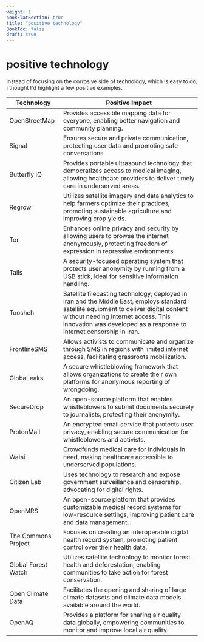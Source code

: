 ```yaml
---
weight: 1
bookFlatSection: true
title: "positive technology"
BookToc: false
draft: true
---
```

# positive technology

Instead of focusing on the corrosive side of technology, which is easy to do, I thought I'd highlight a few positive examples.

| Technology    | Positive Impact                                 |
|---------------|-------------------------------------------------|
| OpenStreetMap | Provides accessible mapping data for everyone, enabling better navigation and community planning. |
| Signal        | Ensures secure and private communication, protecting user data and promoting safe conversations. |
| Butterfly iQ	| Provides portable ultrasound technology that democratizes access to medical imaging, allowing healthcare providers to deliver timely care in underserved areas. |
| Regrow	    | Utilizes satellite imagery and data analytics to help farmers optimize their practices, promoting sustainable agriculture and improving crop yields. |
| Tor           | Enhances online privacy and security by allowing users to browse the internet anonymously, protecting freedom of expression in repressive environments. |
| Tails         | A security-focused operating system that protects user anonymity by running from a USB stick, ideal for sensitive information handling. |
| Toosheh       | Satellite filecasting technology, deployed in Iran and the Middle East, employs standard satellite equipment to deliver digital content without needing Internet access. This innovation was developed as a response to Internet censorship in Iran. |
| FrontlineSMS  | Allows activists to communicate and organize through SMS in regions with limited internet access, facilitating grassroots mobilization. |
| GlobaLeaks    | A secure whistleblowing framework that allows organizations to create their own platforms for anonymous reporting of wrongdoing. |
| SecureDrop    | An open-source platform that enables whistleblowers to submit documents securely to journalists, protecting their anonymity. |
| ProtonMail    | An encrypted email service that protects user privacy, enabling secure communication for whistleblowers and activists. |
| Watsi	        | Crowdfunds medical care for individuals in need, making healthcare accessible to underserved populations. |
| Citizen Lab   | Uses technology to research and expose government surveillance and censorship, advocating for digital rights. |
| OpenMRS       | An open-source platform that provides customizable medical record systems for low-resource settings, improving patient care and data management. |
| The Commons Project | Focuses on creating an interoperable digital health record system, promoting patient control over their health data. |
| Global Forest Watch | Utilizes satellite technology to monitor forest health and deforestation, enabling communities to take action for forest conservation. |
| Open Climate Data | Facilitates the opening and sharing of large climate datasets and climate data models available around the world. |
| OpenAQ        | Provides a platform for sharing air quality data globally, empowering communities to monitor and improve local air quality. |